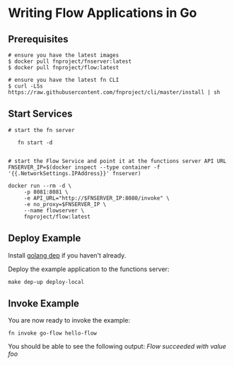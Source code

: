 # Writing Flow Applications in Go

## Prerequisites
```
# ensure you have the latest images
$ docker pull fnproject/fnserver:latest
$ docker pull fnproject/flow:latest

# ensure you have the latest fn CLI
$ curl -LSs https://raw.githubusercontent.com/fnproject/cli/master/install | sh
```

## Start Services
```
# start the fn server

   fn start -d


# start the Flow Service and point it at the functions server API URL
FNSERVER_IP=$(docker inspect --type container -f '{{.NetworkSettings.IPAddress}}' fnserver)

docker run --rm -d \
     -p 8081:8081 \
     -e API_URL="http://$FNSERVER_IP:8080/invoke" \
     -e no_proxy=$FNSERVER_IP \
     --name flowserver \
     fnproject/flow:latest
```

## Deploy Example

Install [golang dep](https://github.com/golang/dep) if you haven't already.

Deploy the example application to the functions server:
```
make dep-up deploy-local
```

## Invoke Example

You are now ready to invoke the example:
```
fn invoke go-flow hello-flow
```
You should be able to see the following output: _Flow succeeded with value foo_
